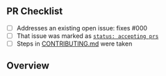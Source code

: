 <!-- 👋 Hi, thanks for sending a PR to next-ts-app! 💖.
Please fill out all fields below and make sure each item is true and [x] checked.
Otherwise we may not be able to review your PR. -->

## PR Checklist

- [ ] Addresses an existing open issue: fixes #000
- [ ] That issue was marked as [`status: accepting prs`][1]
- [ ] Steps in [CONTRIBUTING.md][2] were taken

## Overview

<!-- Description of what is changed and how the code change does that. -->

[1]:
	https://github.com/timelessco/next-ts-app/issues?q=is%3Aopen+is%3Aissue+label%3A%22status%3A+accepting+prs%22
[2]: https://github.com/timelessco/next-ts-app/blob/main/.github/CONTRIBUTING.md
